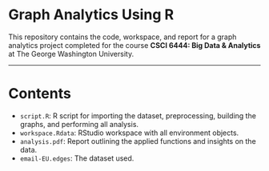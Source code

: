 # Graph Analytics Using R
This repository contains the code, workspace, and report for a graph analytics project completed for the course **CSCI 6444: Big Data & Analytics** at The George Washington University.

---

# Contents
- `script.R`: R script for importing the dataset, preprocessing, building the graphs, and performing all analysis.
- `workspace.Rdata`: RStudio workspace with all environment objects.
- `analysis.pdf`: Report outlining the applied functions and insights on the data.
- `email-EU.edges`: The dataset used.
